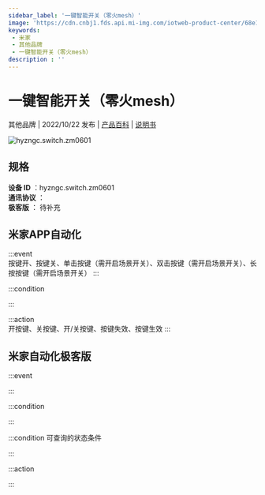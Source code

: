 ```yaml
---
sidebar_label: '一键智能开关（零火mesh）'
image: 'https://cdn.cnbj1.fds.api.mi-img.com/iotweb-product-center/68e10670afe66cb2465619bf3db8e95a_1661830146632.png?GalaxyAccessKeyId=AKVGLQWBOVIRQ3XLEW&Expires=9223372036854775807&Signature=Uy766qR1dAm+ML5G+mCgffv74Y8='
keywords: 
 - 米家
 - 其他品牌
 - 一键智能开关（零火mesh）
description : ''
---
```

# 一键智能开关（零火mesh）

其他品牌 | 2022/10/22 发布 | [产品百科](https://home.mi.com/webapp/content/baike/product/index.html?model=hyzngc.switch.zm0601/) | [说明书](https://home.mi.com/views/introduction.html?model=hyzngc.switch.zm0601&region=cn)

![hyzngc.switch.zm0601](https://cdn.cnbj1.fds.api.mi-img.com/iotweb-product-center/68e10670afe66cb2465619bf3db8e95a_1661830146632.png?GalaxyAccessKeyId=AKVGLQWBOVIRQ3XLEW&Expires=9223372036854775807&Signature=Uy766qR1dAm+ML5G+mCgffv74Y8=)

## 规格  
> 
**设备 ID** ：hyzngc.switch.zm0601  
**通讯协议** ：  
**极客版**  ： 待补充 


## 米家APP自动化  

:::event  
按键开、按键关、单击按键（需开启场景开关）、双击按键（需开启场景开关）、长按按键（需开启场景开关）
:::

:::condition  

:::

:::action   
开按键、关按键、开/关按键、按键失效、按键生效
:::

## 米家自动化极客版  

:::event  

:::

:::condition  

:::

:::condition 可查询的状态条件  

:::

:::action  

:::

        
